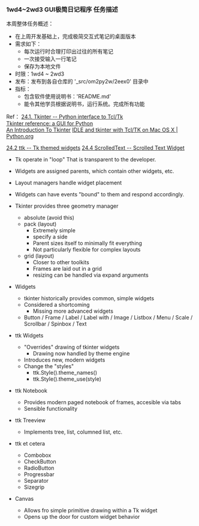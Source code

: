 ### 1wd4~2wd3 GUI极简日记程序 任务描述

本周整体任务概述：

- 在上周开发基础上，完成极简交互式笔记的桌面版本
- 需求如下：
    - 每次运行时合理打印出过往的所有笔记
    - 一次接受输入一行笔记
    - 保存为本地文件
- 时限：1wd4 ~ 2wd3
- 发布：发布到各自仓库的 '_src/om2py2w/2eex0' 目录中
- 指标：
    - 包含软件使用说明书：'README.md'
    - 能令其他学员根据说明书，运行系统。完成所有功能

Ref：
[24.1. Tkinter  -- Python interface to Tcl/Tk](https://docs.python.org/2.7/library/tkinter.html)  
[Tkinter reference: a GUI for Python](http://infohost.nmt.edu/tcc/help/pubs/tkinter)  
[An Introduction To Tkinter](http://effbot.org/tkinterbook/tkinter-index.htm)
[IDLE and tkinter with Tcl/TK on Mac OS X | Python.org](https://www.python.org/download/mac/tcltk/)  

[24.2 ttk -- Tk themed widgets](https://docs.python.org/2.7/library/ttk.html)
[24.4 ScrolledText -- Scrolled Text Widget](https://docs.python.org/2.7/library/scrolledtext.html)  

- Tk operate in "loop" That is transparent to the developer.
- Widgets are assigned parents, which contain other widgets, etc.
- Layout managers handle widget placement
- Widgets can have events "bound" to them and respond accordingly.

- Tkinter provides three geometry manager
    - absolute (avoid this)
    - pack (layout)
        - Extremely simple
        - specify a side
        - Parent sizes itself to minimally fit everything
        - Not particularly flexible for complex layouts
    - grid (layout)
        - Closer to other toolkits
        - Frames are laid out in a grid
        - resizing can be handled via expand arguments
- Widgets
    - tkinter historically provides common, simple widgets
    - Considered a shortcoming
         - Missing more advanced widgets
    - Button / Frame / Label / Label with / Image / Listbox / Menu / Scale / Scrollbar / Spinbox / Text
- ttk Widgets
    - "Overrides" drawing of tkinter widgets
        - Drawing now handled by theme engine
    - Introduces new, modern widgets
    - Change the "styles"
        - ttk.Style().theme_names()
        - ttk.Style().theme_use(style)
- ttk Notebook
    - Provides modern paged notebook of frames, accesible via tabs
    - Sensible functionality

- ttk Treeview
    - Implements tree, list, columned list, etc.
- ttk et cetera
    - Combobox
    - CheckButton
    - RadioButton
    - Progressbar
    - Separator
    - Sizegrip

- Canvas
    - Allows fro simple primitive drawing within a Tk widget
    - Opens up the door for custom widget behavior
